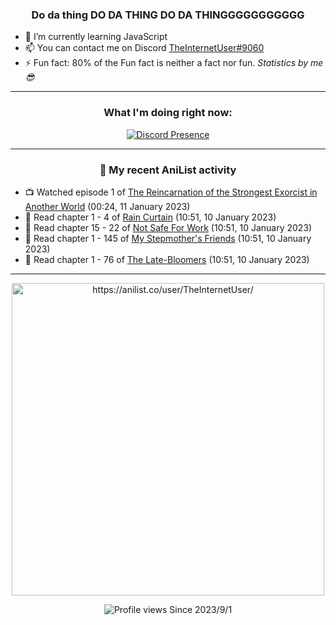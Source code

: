 <div align="center">

### Do da thing DO DA THING DO DA THINGGGGGGGGGGG
</div>

- 🌱 I’m currently learning JavaScript
- 📫 You can contact me on Discord [TheInternetUser#9060](https://discord.com/users/534117072796385300)
- ⚡ Fun fact: 80% of the Fun fact is neither a fact nor fun. _Statistics by me 😎_
<hr>

<div align="center">

### What I'm doing right now:
[![Discord Presence](https://lanyard.cnrad.dev/api/534117072796385300)](https://discord.com/users/534117072796385300)
<hr>
  
### 🌸 My recent AniList activity

</div>

<!-- ANILIST_ACTIVITY:start -->

-   📺 Watched episode 1 of [The Reincarnation of the Strongest Exorcist in Another World](https://anilist.co/anime/144553) (00:24, 11 January 2023)
-   📖 Read chapter 1 - 4 of [Rain Curtain](https://anilist.co/manga/109327) (10:51, 10 January 2023)
-   📖 Read chapter 15 - 22 of [Not Safe For Work](https://anilist.co/manga/154190) (10:51, 10 January 2023)
-   📖 Read chapter 1 - 145 of [My Stepmother's Friends](https://anilist.co/manga/119648) (10:51, 10 January 2023)
-   📖 Read chapter 1 - 76 of [The Late-Bloomers](https://anilist.co/manga/143608) (10:51, 10 January 2023)

<!-- ANILIST_ACTIVITY:end -->
<hr>

<div align="center">

<img width="500" alt="https://anilist.co/user/TheInternetUser/" src="https://img.anili.st/User/929966"/>

![Profile views](https://gpvc.arturio.dev/TheInternetUse7) Since 2023/9/1

</div>
